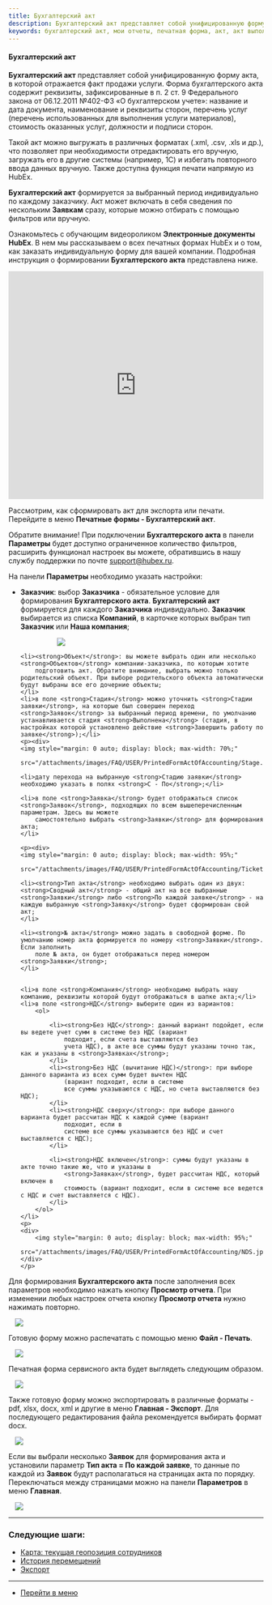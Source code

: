```yaml
---
title: Бухгалтерский акт
description: Бухгалтерский акт представляет собой унифицированную форму акта, в которой отражается факт продажи услуги. Форма бухгалтерского акта содержит реквизиты, зафиксированные в п. 2 ст. 9 Федерального закона от 06.12.2011 №402-ФЗ «О бухгалтерском учете».
keywords: бухгалтерский акт, мои отчеты, печатная форма, акт, акт выполненных работ, акт для заказчика, hubex, хабекс, хубекс, хабикс
---
```


#### Бухгалтерский акт

<html>
<meta charset="utf-8">

</html>

<body>
<p><strong>Бухгалтерский акт</strong> представляет собой унифицированную форму акта, в которой отражается факт продажи услуги. Форма бухгалтерского акта содержит реквизиты, зафиксированные в п. 2 ст. 9 Федерального закона от 06.12.2011 №402-ФЗ «О бухгалтерском учете»: название и дата документа, наименование и реквизиты сторон, перечень услуг (перечень использованных для выполнения услуги материалов), стоимость оказанных услуг, должности и подписи сторон. </p>


<p>Такой акт можно выгружать в различных форматах (.xml, .csv, .xls и др.), что позволяет
    при необходимости отредактировать его вручную, загружать его в другие системы (например,
    1С) и избегать повторного ввода данных вручную. Также доступна функция печати напрямую из HubEx.</p>
<p><strong>Бухгалтерский акт</strong> формируется за выбранный период индивидуально по каждому заказчику.
    Акт может включать в себя сведения по
    нескольким <strong>Заявкам</strong> сразу, которые можно отбирать с помощью фильтров или вручную. </p>

<p>Ознакомьтесь с обучающим видеороликом <strong>Электронные документы HubEx</strong>. В нем мы рассказываем о всех печатных формах HubEx и о том, как заказать индивидуальную форму для вашей компании. Подробная инструкция о формировании <strong>Бухгалтерского акта</strong> представлена ниже. </p>
<iframe src="https://www.youtube.com/embed/WhKGc-GrOjI" width="100%" height="450px" frameborder="0"
        allowfullscreen="allowfullscreen"></iframe>

<p>Рассмотрим, как сформировать акт для экспорта или печати. Перейдите в меню <strong>Печатные формы - Бухгалтерский
    акт</strong>. </p>

<p>Обратите внимание! При подключении <strong>Бухгалтерского акта</strong> в панели <strong>Параметры</strong> будет доступно ограниченное количество фильтров, расширить функционал настроек вы можете, обратившись в нашу службу поддержки по почте <a
        href="mailto:support@hubex.ru" target="_blank" rel="noopener">
    support@hubex.ru</a>.</p>

<p>На панели <strong>Параметры</strong> необходимо указать настройки:</p>
<ul>
    <li><strong>Заказчик</strong>: выбор <strong>Заказчика</strong> - обязательное условие для формирования <strong>Бухгалтерского
        акта</strong>. <strong>Бухгалтерский акт</strong> формируется для
        каждого <strong>Заказчика</strong> индивидуально. <strong>Заказчик</strong> выбирается из списка <strong>Компаний</strong>,
        в карточке которых выбран тип <strong>Заказчик</strong>
        или <strong>Наша компания</strong>;
    </li>
    <p><div>
    <img style="margin: 0 auto; display: block; max-width: 70%;"
         src="/attachments/images/FAQ/USER/PrintedFormActOfAccounting/Customer.jpg"/>
</div></p>

    <li><strong>Объект</strong>: вы можете выбрать один или несколько <strong>Объектов</strong> компании-заказчика, по которым хотите
        подготовить акт. Обратите внимание, выбрать можно только родительский объект. При выборе родительского объекта автоматически будут выбраны все его дочерние объекты;
    </li>
    <li>в поле <strong>Стадия</strong> можно уточнить <strong>Стадии заявки</strong>, на которые был совершен переход <strong>Заявок</strong> за выбранный период времени, по умолчанию устанавливается стадия <strong>Выполнена</strong> (стадия, в настройках которой установлено действие <strong>Завершить работу по заявке</strong>);</li>
    <p><div>
    <img style="margin: 0 auto; display: block; max-width: 70%;"
         src="/attachments/images/FAQ/USER/PrintedFormActOfAccounting/Stage.jpg"/>
</div></p>

    <li>дату перехода на выбранную <strong>Стадию заявки</strong> необходимо указать в полях <strong>С - По</strong>;</li>

    <li>в поле <strong>Заявка</strong> будет отображаться список <strong>Заявок</strong>, подходящих по всем вышеперечисленным параметрам. Здесь вы можете
        самостоятельно выбрать <strong>Заявки</strong> для формирования акта;
    </li>

    <p><div>
    <img style="margin: 0 auto; display: block; max-width: 95%;"
         src="/attachments/images/FAQ/USER/PrintedFormActOfAccounting/Tickets.jpg"/>
</div> </p>

    <li><strong>Тип акта</strong> необходимо выбрать один из двух: <strong>Сводный акт</strong> - общий акт на все выбранные <strong>Заявки</strong> либо <strong>По каждой заявке</strong> - на каждую выбранную <strong>Заявку</strong> будет сформирован свой акт;
    </li>

    <li><strong>№ акта</strong> можно задать в свободной форме. По умолчанию номер акта формируется по номеру <strong>Заявки</strong>. Если заполнить
        поле № акта, он будет отображаться перед номером <strong>Заявки</strong>;
    </li>


    <li>в поле <strong>Компания</strong> необходимо выбрать нашу компанию, реквизиты которой будут отображаться в шапке акта;</li>
    <li>в поле <strong>НДС</strong> выберите один из вариантов:
        <ol>

            <li><strong>Без НДС</strong>: данный вариант подойдет, если вы ведете учет сумм в системе без НДС (вариант
                подходит, если счета выставляются без
                учета НДС), в акте все суммы будут указаны точно так, как и указаны в <strong>Заявках</strong>;
            </li>
            <li><strong>Без НДС (вычитание НДС)</strong>: при выборе данного варианта из всех сумм будет вычтен НДС
                (вариант подходит, если в системе
                все суммы указываются с НДС, но счета выставляются без НДС);
            </li>
            <li><strong>НДС сверху</strong>: при выборе данного варианта будет рассчитан НДС к каждой сумме (вариант
                подходит, если в
                системе все суммы указываются без НДС и счет выставляется с НДС);
            </li>

            <li><strong>НДС включен</strong>: суммы будут указаны в акте точно такие же, что и указаны в
                <strong>Заявках</strong>, будет рассчитан НДС, который включен в
                стоимость (вариант подходит, если в системе все ведется с НДС и счет выставляется с НДС).
            </li>
        </ol>
    </li>
    <p>
    <div>
        <img style="margin: 0 auto; display: block; max-width: 95%;"
             src="/attachments/images/FAQ/USER/PrintedFormActOfAccounting/NDS.jpg"/>
    </div>
    </p>

</ul>
<p>Для формирования <strong>Бухгалтерского акта</strong> после заполнения всех параметров необходимо нажать кнопку <strong>Просмотр отчета</strong>. При изменении любых настроек отчета кнопку <strong>Просмотр отчета</strong> нужно нажимать повторно.</p>
<div>
    <img style="margin: 0 auto; display: block; max-width: 95%;"
         src="/attachments/images/FAQ/USER/PrintedFormActOfAccounting/PrintedForm.jpg"/>
</div>

<p>Готовую форму можно распечатать с помощью меню <strong>Файл - Печать</strong>. </p>

<div>
    <img style="margin: 0 auto; display: block; max-width: 95%;"
         src="/attachments/images/FAQ/USER/PrintedFormActOfAccounting/Print.jpg"/>
</div>

<p>Печатная форма сервисного акта будет выглядеть следующим образом. </p>
<div>
    <img style="margin: 0 auto; display: block; max-width: 95%;"
         src="/attachments/images/FAQ/USER/PrintedFormActOfAccounting/PrintForm.jpg"/>
</div>

<p>Также готовую форму можно экспортировать в различные форматы - pdf, xlsx, docx, xml и другие в меню <strong>Главная - Экспорт</strong>. Для последующего редактирования файла рекомендуется выбирать формат docx.</p>

<div>
    <img style="margin: 0 auto; display: block; max-width: 95%;"
         src="/attachments/images/FAQ/USER/PrintedFormActOfAccounting/Export.jpg"/>
</div>


<p>Если вы выбрали несколько <strong>Заявок</strong> для формирования акта и установили параметр <strong>Тип акта = По каждой заявке</strong>, то данные по каждой из <strong>Заявок</strong> будут располагаться на страницах акта по порядку. Переключаться между страницами можно на панели <strong>Параметров</strong> в меню <strong>Главная</strong>. </p>


<div>
    <img style="margin: 0 auto; display: block; max-width: 95%;"
         src="/attachments/images/FAQ/USER/PrintedFormActOfAccounting/Pages.jpg"/>
</div>

</body>



___
### Следующие шаги:
- [Карта: текущая геопозиция сотрудников](./GeoPosition.md)
- [История перемещений](./Geotracking.md)
- [Экспорт](./Export.md)

____
- [Перейти в меню](http://wiki.hubex.ru)

